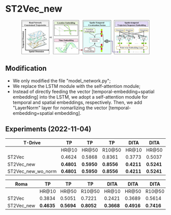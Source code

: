 # ST2Vec_new

<div align=center>
<img src=./fig/framework.jpg width="80%" ></img>
</div>


## Modification
- We only modified the file "model_network.py";
- We replace the LSTM module with the self-attention module;
- Instead of directly feeding the vector [temporal-embedding+spatial embedding] into the LSTM, we adopt a self-attention module for temporal and spatial embeddings, respectively. Then, we add "LayerNorm" layer for nomarlizing the vector [temporal-embedding+spatial embedding].


## Experiments (2022-11-04)
|  T-Drive   | TP     | TP     | TP     | DITA   | DITA   | DITA   | LCRS   | LCRS   | LCRS   |
|------------|--------|--------|--------|--------|--------|--------|--------|--------|--------|
|            | HR@10  | HR@50  | R10@50 | HR@10  | HR@50  | R10@50 | HR@10  | HR@50  | R10@50 |
| ST2Vec     | 0.4624 | 0.5868 | 0.8361 | 0.3773 | 0.5037 | 0.7031 | **0.1806** | **0.5469** | **0.7293** |
| ST2Vec_new | **0.4801** | **0.5950** | **0.8556** | **0.4211** | **0.5241** | **0.8102** | 0.1744 | 0.5278 | 0.6438 |
| ST2Vec_new_wo_norm | **0.4801** | **0.5950** | **0.8556** | **0.4211** | **0.5241** | **0.8102** | 0.1744 | 0.5278 | 0.6438 |

|    Roma    | TP     | TP     | TP     | DITA   | DITA   | DITA   | LCRS   | LCRS   | LCRS   |
|------------|--------|--------|--------|--------|--------|--------|--------|--------|--------|
|            | HR@10  | HR@50  | R10@50 | HR@10  | HR@50  | R10@50 | HR@10  | HR@50  | R10@50 |
| ST2Vec     | 0.3834 | 0.5051 | 0.7221 | 0.2421 | 0.3689 | 0.5614 | **0.3178** | **0.3942** | **0.7244** |
| ST2Vec_new | **0.4635** | **0.5694** | **0.8052** | **0.3668** | **0.4916** | **0.7416** | 0.1336 | 0.2110 | 0.3377 |
